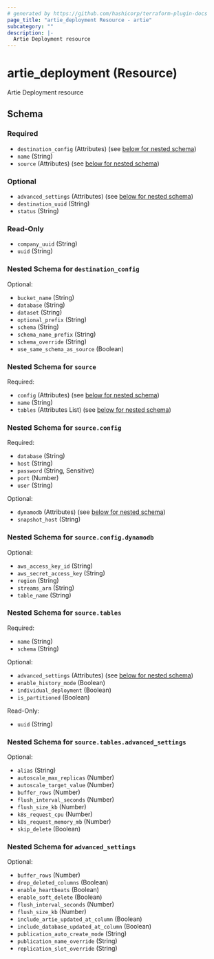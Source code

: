 ```yaml
---
# generated by https://github.com/hashicorp/terraform-plugin-docs
page_title: "artie_deployment Resource - artie"
subcategory: ""
description: |-
  Artie Deployment resource
---
```


# artie_deployment (Resource)

Artie Deployment resource



<!-- schema generated by tfplugindocs -->
## Schema

### Required

- `destination_config` (Attributes) (see [below for nested schema](#nestedatt--destination_config))
- `name` (String)
- `source` (Attributes) (see [below for nested schema](#nestedatt--source))

### Optional

- `advanced_settings` (Attributes) (see [below for nested schema](#nestedatt--advanced_settings))
- `destination_uuid` (String)
- `status` (String)

### Read-Only

- `company_uuid` (String)
- `uuid` (String)

<a id="nestedatt--destination_config"></a>
### Nested Schema for `destination_config`

Optional:

- `bucket_name` (String)
- `database` (String)
- `dataset` (String)
- `optional_prefix` (String)
- `schema` (String)
- `schema_name_prefix` (String)
- `schema_override` (String)
- `use_same_schema_as_source` (Boolean)


<a id="nestedatt--source"></a>
### Nested Schema for `source`

Required:

- `config` (Attributes) (see [below for nested schema](#nestedatt--source--config))
- `name` (String)
- `tables` (Attributes List) (see [below for nested schema](#nestedatt--source--tables))

<a id="nestedatt--source--config"></a>
### Nested Schema for `source.config`

Required:

- `database` (String)
- `host` (String)
- `password` (String, Sensitive)
- `port` (Number)
- `user` (String)

Optional:

- `dynamodb` (Attributes) (see [below for nested schema](#nestedatt--source--config--dynamodb))
- `snapshot_host` (String)

<a id="nestedatt--source--config--dynamodb"></a>
### Nested Schema for `source.config.dynamodb`

Optional:

- `aws_access_key_id` (String)
- `aws_secret_access_key` (String)
- `region` (String)
- `streams_arn` (String)
- `table_name` (String)



<a id="nestedatt--source--tables"></a>
### Nested Schema for `source.tables`

Required:

- `name` (String)
- `schema` (String)

Optional:

- `advanced_settings` (Attributes) (see [below for nested schema](#nestedatt--source--tables--advanced_settings))
- `enable_history_mode` (Boolean)
- `individual_deployment` (Boolean)
- `is_partitioned` (Boolean)

Read-Only:

- `uuid` (String)

<a id="nestedatt--source--tables--advanced_settings"></a>
### Nested Schema for `source.tables.advanced_settings`

Optional:

- `alias` (String)
- `autoscale_max_replicas` (Number)
- `autoscale_target_value` (Number)
- `buffer_rows` (Number)
- `flush_interval_seconds` (Number)
- `flush_size_kb` (Number)
- `k8s_request_cpu` (Number)
- `k8s_request_memory_mb` (Number)
- `skip_delete` (Boolean)




<a id="nestedatt--advanced_settings"></a>
### Nested Schema for `advanced_settings`

Optional:

- `buffer_rows` (Number)
- `drop_deleted_columns` (Boolean)
- `enable_heartbeats` (Boolean)
- `enable_soft_delete` (Boolean)
- `flush_interval_seconds` (Number)
- `flush_size_kb` (Number)
- `include_artie_updated_at_column` (Boolean)
- `include_database_updated_at_column` (Boolean)
- `publication_auto_create_mode` (String)
- `publication_name_override` (String)
- `replication_slot_override` (String)

